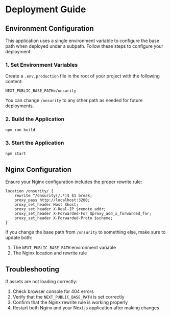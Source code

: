 # Deployment Guide

## Environment Configuration

This application uses a single environment variable to configure the base path when deployed under a subpath. Follow these steps to configure your deployment:

### 1. Set Environment Variables

Create a `.env.production` file in the root of your project with the following content:

```
NEXT_PUBLIC_BASE_PATH=/onsurity
```

You can change `/onsurity` to any other path as needed for future deployments.

### 2. Build the Application

```bash
npm run build
```

### 3. Start the Application

```bash
npm start
```

## Nginx Configuration

Ensure your Nginx configuration includes the proper rewrite rule:

```nginx
location /onsurity/ {
    rewrite ^/onsurity(/.*)$ $1 break;
    proxy_pass http://localhost:3200;
    proxy_set_header Host $host;
    proxy_set_header X-Real-IP $remote_addr;
    proxy_set_header X-Forwarded-For $proxy_add_x_forwarded_for;
    proxy_set_header X-Forwarded-Proto $scheme;
}
```

If you change the base path from `/onsurity` to something else, make sure to update both:

1. The `NEXT_PUBLIC_BASE_PATH` environment variable
2. The Nginx location and rewrite rule

## Troubleshooting

If assets are not loading correctly:

1. Check browser console for 404 errors
2. Verify that the `NEXT_PUBLIC_BASE_PATH` is set correctly
3. Confirm that the Nginx rewrite rule is working properly
4. Restart both Nginx and your Next.js application after making changes
